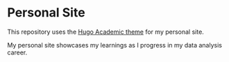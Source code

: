 # Personal Site
This repository uses the [Hugo Academic theme](https://sourcethemes.com/academic/) for my personal site. 

My personal site showcases my learnings as I progress in my data analysis career.